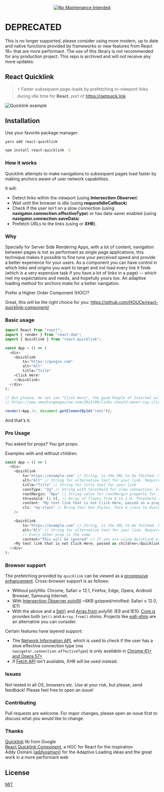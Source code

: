<div align="center">

[![No Maintenance Intended](http://unmaintained.tech/badge.svg)](http://unmaintained.tech/)

</div>


# DEPRECATED

This is no longer supported, please consider using more modern, up to date and native functions provided by frameworks or new features from React 18+ that are more performant. The use of this library is not recommended for any production project. This repo is archived and will not receive any more updates.

## React Quicklink

> ⚡️ Faster subsequent page-loads by prefetching in-viewport links during idle time for __React__, port of https://getquick.link

![Quicklink example](https://react-quicklink.s3.amazonaws.com/example.gif)

## Installation

Use your favorite package manager:

```bash
yarn add react-quicklink
```

```bash
npm install react-quicklink -S
```
### How it works

Quicklink attempts to make navigations to subsequent pages load faster by making anchors aware of user network capabilities. 

It will:  
- Detect links within the viewport (using __Intersection Observer__)
- Wait until the browser is idle (using __requestIdleCallback__)
- Check if the user isn't on a slow connection (using __navigator.connection.effectiveType__) or has data-saver enabled (using __navigator.connection.saveData__)
- Prefetch URLs to the links (using __<link rel=prefetch>__ or __XHR__).

### Why

Specially for Server Side Rendering Apps, with a lot of content, navigation between pages is not as performant as single page applications, this technique makes it possible to fine tune your perceived speed and provide a better experience for your users. As a component you can have control in which links and origins you want to target and not load every link it finds (which is a very expensive task if you have a lot of links in a page) -- which met my expectations and needs, and hopefully yours too. An adaptive loading method for anchors make for a better navigation.

Prefer a Higher Order Component (HOC)?

Great, this will be the right choice for you: https://github.com/HOUCe/react-quicklink-component/

### Basic usage

```javascript
import React from "react";
import { render } from "react-dom";
import { Quicklink } from "react-quicklink";

const App = () => (
  <div>
    <Quicklink 
        to="https://google.com"
        alt="Alt"
        title="Title"
    >Click Here!
    </Quicklink>
  </div>
);

// But please, do not use "Click Here", the good People of Internet will thank you.
// https://www.smashingmagazine.com/2012/06/links-should-never-say-click-here/

render(<App />, document.getElementById("root"));
```
And that's it.

### Pro Usage

You asked for props? You got props.

Examples with and without children.

```javascript
const App = () => (
  <div>
    <Quicklink
        to="https://example.com" // String, is the URL to be fetched. Required
        alt="Alt" // String for alternative text for your link. Required! #a11y
        title="Title" // String for title text for your link
        connType: "2g" // String with threshold for slow connection. Could be "slow-2g", "2g", "3g" or"4g". Dafaults to 2g, meaning on "slow-2g", "2g" this component will not do anything besides be the good and old anchor link <a>
        rootMargin: "0px" // String value for rootMargin property for Intersection Observer. Must be in pixels or percentage.
        threshold: [1.0], // Array of floats from 0 to 1.0. Threshold or Intersection Observer. To better understand about this Web API, pelase refer to https://developer.mozilla.org/en-US/docs/Web/API/Intersection_Observer_API
        content: "My text link that is not Click Here, passed as a prop!", // String for content if you prefer a more concise way to wrote the tag, like I fancy myself. 
        cls: "my-class" // Bring Your Own Styles. Pass a class to Quicklink, style as you wish
    />

    <Quicklink
        to="https://example.com" // String, is the URL to be fetched. Required
        alt="Alt" // String for alternative text for your link. Required! #a11y
        // Every other prop is the same
        content="This will be ignored" // If you are using Quicklink with a children, it will display your children and not the string passed this prop. Childrens first!
    >My text link that is not Click Here, passed as children</Quicklink>
  </div>
);
```

### Browser support

The prefetching provided by `quicklink` can be viewed as a [progressive enhancement](https://www.smashingmagazine.com/2009/04/progressive-enhancement-what-it-is-and-how-to-use-it/). Cross-browser support is as follows:

* Without polyfills: Chrome, Safari ≥ 12.1, Firefox, Edge, Opera, Android Browser, Samsung Internet.
* With [Intersection Observer polyfill](https://github.com/w3c/IntersectionObserver/tree/master/polyfill) ~6KB gzipped/minified: Safari ≤ 12.0, IE11
* With the above and a [Set()](https://developer.mozilla.org/en-US/docs/Web/JavaScript/Reference/Global_Objects/Set) and [Array.from](https://developer.mozilla.org/en-US/docs/Web/JavaScript/Reference/Global_Objects/Array/from) polyfill: IE9 and IE10. [Core.js](https://github.com/zloirock/core-js) provides both `Set()` and `Array.from()` shims. Projects like [es6-shim](https://github.com/paulmillr/es6-shim/blob/master/README.md) are an alternative you can consider.

Certain features have layered support:

* The [Network Information API](https://wicg.github.io/netinfo/), which is used to check if the user has a slow effective connection type (via `navigator.connection.effectiveType`) is only available in [Chrome 61+ and Opera 57+](https://caniuse.com/#feat=netinfo)
* If [Fetch API](https://fetch.spec.whatwg.org/) isn't available, XHR will be used instead.


### Issues
Not tested in all OS, browsers etc. Use at your risk, but please, send feedback! Please feel free to open an issue!

### Contributing
Pull requests are welcome. For major changes, please open an issue first to discuss what you would like to change.

### Thanks

[Quicklink](https://getquick.link/) lib from Google  
[React Quicklink Component](https://github.com/GoogleChromeLabs/quicklink), a HOC for React for the inspiration  
Addy Osmani ([addyosmani](https://github.com/addyosmani)) for the Adaptive Loading ideas and the great work in a more performant web

## License
[MIT](https://choosealicense.com/licenses/mit/)

